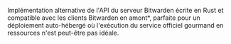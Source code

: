 Implémentation alternative de l'API du serveur Bitwarden écrite en Rust et compatible avec les clients Bitwarden en amont*, parfaite pour un déploiement auto-hébergé où l'exécution du service officiel gourmand en ressources n'est peut-être pas idéale.